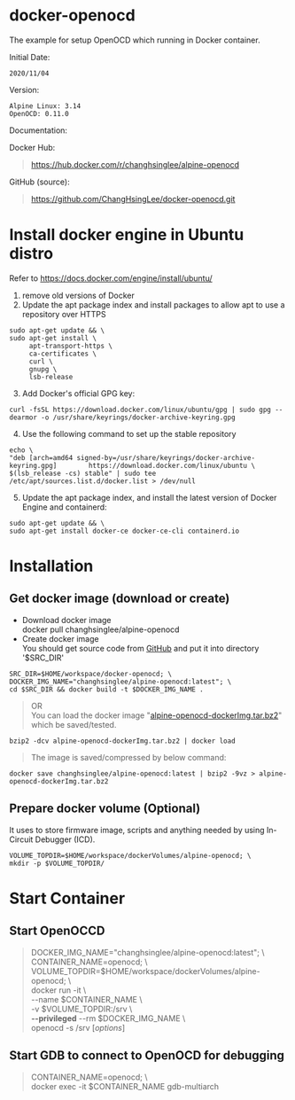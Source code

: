 # docker-openocd
The example for setup OpenOCD which running in Docker container.

Initial Date:

	2020/11/04

Version:

	Alpine Linux: 3.14
	OpenOCD: 0.11.0

Documentation:


Docker Hub:

><https://hub.docker.com/r/changhsinglee/alpine-openocd>

GitHub (source):

><https://github.com/ChangHsingLee/docker-openocd.git>

# Install docker engine in Ubuntu distro
Refer to <https://docs.docker.com/engine/install/ubuntu/>
1. remove old versions of Docker
2. Update the apt package index and install packages to allow apt to use a repository over HTTPS
```shell
sudo apt-get update && \
sudo apt-get install \
     apt-transport-https \
     ca-certificates \
     curl \
     gnupg \
     lsb-release
```
3. Add Docker's official GPG key:
```shell
curl -fsSL https://download.docker.com/linux/ubuntu/gpg | sudo gpg --dearmor -o /usr/share/keyrings/docker-archive-keyring.gpg
```
4. Use the following command to set up the stable repository
```shell
echo \
"deb [arch=amd64 signed-by=/usr/share/keyrings/docker-archive-keyring.gpg] 		  https://download.docker.com/linux/ubuntu \
$(lsb_release -cs) stable" | sudo tee /etc/apt/sources.list.d/docker.list > /dev/null
```
5. Update the apt package index, and install the latest version of Docker Engine and containerd:
```shell
sudo apt-get update && \
sudo apt-get install docker-ce docker-ce-cli containerd.io
```

# Installation
## Get docker image (download or create)
- Download docker image\
docker pull changhsinglee/alpine-openocd
- Create docker image\
You should get source code from [GitHub](https://github.com/ChangHsingLee/docker-openocd) and put it into directory '$SRC_DIR'
```shell
SRC_DIR=$HOME/workspace/docker-openocd; \
DOCKER_IMG_NAME="changhsinglee/alpine-openocd:latest"; \
cd $SRC_DIR && docker build -t $DOCKER_IMG_NAME .
```
> OR\
You can load the docker image "[alpine-openocd-dockerImg.tar.bz2](https://github.com/ChangHsingLee/backup-dockerImg/blob/main/alpine-openocd-dockerImg.tar.bz2)" which be saved/tested.
```shell
bzip2 -dcv alpine-openocd-dockerImg.tar.bz2 | docker load
```
> The image is saved/compressed by below command:
```shell
docker save changhsinglee/alpine-openocd:latest | bzip2 -9vz > alpine-openocd-dockerImg.tar.bz2
```

## Prepare docker volume (Optional)
It uses to store firmware image, scripts and anything needed by using In-Circuit Debugger (ICD).
```shell
VOLUME_TOPDIR=$HOME/workspace/dockerVolumes/alpine-openocd; \
mkdir -p $VOLUME_TOPDIR/
```
# Start Container
## Start OpenOCCD
> DOCKER_IMG_NAME="changhsinglee/alpine-openocd:latest"; \\\
CONTAINER_NAME=openocd; \\\
VOLUME_TOPDIR=$HOME/workspace/dockerVolumes/alpine-openocd; \\\
docker run -it \\\
--name $CONTAINER_NAME \\\
-v $VOLUME_TOPDIR:/srv \\\
**--privileged** --rm $DOCKER_IMG_NAME \\\
openocd -s /srv [*options*]

## Start GDB to connect to OpenOCD for debugging
> CONTAINER_NAME=openocd; \\\
docker exec -it $CONTAINER_NAME gdb-multiarch
